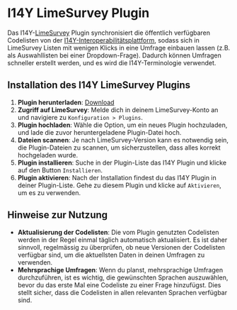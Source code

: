 # I14Y LimeSurvey Plugin

Das I14Y-[LimeSurvey](https://www.limesurvey.org/) Plugin synchronisiert die öffentlich verfügbaren Codelisten von der [I14Y-Interoperabilitätsplattform](https://www.i14y.admin.ch/), sodass sich in LimeSurvey Listen mit wenigen Klicks in eine Umfrage einbauen lassen (z.B. als Auswahllisten bei einer Dropdown-Frage). Dadurch können Umfragen schneller erstellt werden, und es wird die I14Y-Terminologie verwendet.

## Installation des I14Y LimeSurvey Plugins
1. **Plugin herunterladen**: [Download](https://raw.githubusercontent.com/I14Y-ch/iSurvey/main/I14Y%20LimeSurvey%20Plugin/I14Y.zip)
2. **Zugriff auf LimeSurvey**: Melde dich in deinem LimeSurvey-Konto an und navigiere zu `Konfiguration > Plugins`.
3. **Plugin hochladen**: Wähle die Option, um ein neues Plugin hochzuladen, und lade die zuvor heruntergeladene Plugin-Datei hoch.
4. **Dateien scannen**: Je nach LimeSurvey-Version kann es notwendig sein, die Plugin-Dateien zu scannen, um sicherzustellen, dass alles korrekt hochgeladen wurde.
5. **Plugin installieren**: Suche in der Plugin-Liste das I14Y Plugin und klicke auf den Button `Installieren`.
6. **Plugin aktivieren**: Nach der Installation findest du das I14Y Plugin in deiner Plugin-Liste. Gehe zu diesem Plugin und klicke auf `Aktivieren`, um es zu verwenden.

## Hinweise zur Nutzung

- **Aktualisierung der Codelisten**: Die vom Plugin genutzten Codelisten werden in der Regel einmal täglich automatisch aktualisiert. Es ist daher sinnvoll, regelmässig zu überprüfen, ob neue Versionen der Codelisten verfügbar sind, um die aktuellsten Daten in deinen Umfragen zu verwenden.
- **Mehrsprachige Umfragen**: Wenn du planst, mehrsprachige Umfragen durchzuführen, ist es wichtig, die gewünschten Sprachen auszuwählen, bevor du das erste Mal eine Codeliste zu einer Frage hinzufügst. Dies stellt sicher, dass die Codelisten in allen relevanten Sprachen verfügbar sind.
